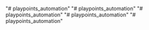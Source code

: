"# playpoints_automation" 
"# playpoints_automation" 
"# playpoints_automation" 
"# playpoints_automation" 
"# playpoints_automation" 
